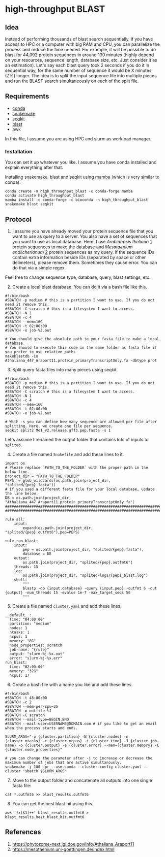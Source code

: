 # high-throughput BLAST

## Idea

Instead of performing thousands of blast search sequentially, if you have access to HPC or a computer with big RAM and CPU, you can parallelize the process and reduce the time needed. For example, it will be possible to do blast for 44,092 protein sequences in around 130 minutes (highly depend on your resources, sequence length, database size, etc. Just consider it as an estimation). Let's say each blast query took 2 seconds if you do it in sequential way, for the same number of sequence it would be X minutes (Z%) longer. The idea is to split the input sequence file into multiple pieces and run the BLAST search simultaneously on each of the split file.

## Requirements

- [conda](https://docs.conda.io/en/latest/)
- [snakemake](https://snakemake.readthedocs.io/en/stable/getting_started/installation.html)
- [seqkit](https://bioinf.shenwei.me/seqkit/)
- [blast](https://anaconda.org/bioconda/blast)
- awk

In this file, I assume you are using HPC and slurm as workload manager.

### Installation

You can set it up whatever you like. I assume you have conda installed and explain everything after that.

Installing snakemake, blast and seqkit using [mamba](https://mamba.readthedocs.io/en/latest/user_guide/mamba.html) (which is very similar to conda).
```
conda create -n high_throughput_blast -c conda-forge mamba
conda activate high_throughput_blast
mamba install -c conda-forge -c bioconda -n high_throughput_blast snakemake blast seqkit
```

## Protocol

1. I assume you have already moved your protein sequence file that you want to use as query to a server. You also have a set of sequences that you want to use as local database. Here, I use *Arabidopsis thaliana* [1](https://phytozome-next.jgi.doe.gov/info/Athaliana_Araport11) protein sequences to make the database and *Mesotaenium endlicherianum* [2](https://mesotaenium.uni-goettingen.de/index.html) protein sequences as my query. If the sequence IDs contain extra information beside IDs (separated by space or other delimeters), please remove them. Sometimes they cause error. You can do that via a simple regex.

Feel free to change sequence type, database, query, blast settings, etc.

2. Create a local blast database. You can do it via a bash file like this.
```
#!/bin/bash
#SBATCH -p medium # this is a partition I want to use. If you do not need it remove this.
#SBATCH -C scratch # this is a filesystem I want to access. 
#SBATCH -N 1
#SBATCH -c 4
#SBATCH --mem=16G
#SBATCH -t 02:00:00
#SBATCH -o job-%J.out

# You should give the absolute path to your fasta file to make a local database.
# You should to execute this code in the same folder as fasta file if you prefer to use relative paths
makeblastdb -in Athaliana_447_Araport11.protein_primaryTranscriptOnly.fa -dbtype prot
```

3. Split query fasta files into many pieces using seqkit.

```
#!/bin/bash
#SBATCH -p medium # this is a partition I want to use. If you do not need it remove this.
#SBATCH -C scratch # this is a filesystem I want to access. 
#SBATCH -N 1
#SBATCH -c 4
#SBATCH --mem=16G
#SBATCH -t 02:00:00
#SBATCH -o job-%J.out

# With -s you can define how many sequence are allowed per file after splitting. Here, we create one file per sequence.
seqkit split2 Me1_v2.release.gff3.pep.fasta -s 1
```
Let's assume I renamed the output folder that contains lots of inputs to `splited`.

4. Create a file named `Snakefile` and add these lines to it.

```
import os
# Please replace `PATH_TO_THE_FOLDER` with the proper path in the below line.
project_dir = "PATH_TO_THE_FOLDER"
PEPS, = glob_wildcards(os.path.join(project_dir, "splited/{pep}.fasta"))
# If you used a different fasta file for your local database, update the line below.
DB = os.path.join(project_dir, "Athaliana_447_Araport11.protein_primaryTranscriptOnly.fa")
######################################################################################################
######################################################################################################

rule all:
    input:
        expand(os.path.join(project_dir, "splited/{pep}.outfmt6"),pep=PEPS)

rule run_blast:
    input:
        pep = os.path.join(project_dir, "splited/{pep}.fasta"),
        database = DB
    output:
        os.path.join(project_dir, "splited/{pep}.outfmt6")
    threads: 15
    log:
        os.path.join(project_dir, "splited/logs/{pep}_blast.log")
    shell:
        """
        blastp -db {input.database} -query {input.pep} -outfmt 6 -out {output} -num_threads 15 -evalue 1e-7 -max_target_seqs 50
        """
```

5. Create a file named `cluster.yaml` and add these lines.

```
__default__:
  time: "04:00:00"
  partition: "medium"
  nodes: 1
  ntasks: 1
  ncpus: 1
  memory: "8G"
  node_properties: scratch
  job-name: "{rule}"
  output: "slurm-%j-%x.out"
  error: "slurm-%j-%x.err"
run_blast:
  time: "02:00:00"
  memory: "32G"
  ncpus: 17
```

6. Create a bash file with a name you like and add these lines.

```
#!/bin/bash
#SBATCH -t 48:00:00
#SBATCH -c 2
#SBATCH --mem-per-cpu=3G
#SBATCH -o outfile-%J
#SBATCH -C scratch
#SBATCH --mail-type=BEGIN,END
#SBATCH --mail-user=USERNAME@DOMAIN.com # if you like to get an email when the process starts and ends.

SLURM_ARGS="-p {cluster.partition} -N {cluster.nodes} -n {cluster.ntasks} -c {cluster.ncpus} -t {cluster.time} -J {cluster.job-name} -o {cluster.output} -e {cluster.error} --mem={cluster.memory} -C {cluster.node_properties}"

# you can change the parameter after -j to increase or decrease the maximum number of jobs that are active simultanously.
snakemake -j 100 -pr --use-conda --cluster-config cluster.yaml --cluster "sbatch $SLURM_ARGS"
```

7. Move to the output folder and concatenate all outputs into one single fasta file:

```
cat *.outfmt6 >> blast_results.outfmt6
```

8. You can get the best blast hit using this.
```
awk '!x[$1]++' blast_results.outfmt6 > blast_results_best_blast_hit.outfmt6
```
## References
1. https://phytozome-next.jgi.doe.gov/info/Athaliana_Araport11
2. https://mesotaenium.uni-goettingen.de/index.html
